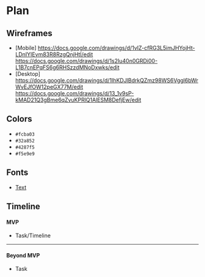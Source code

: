 # Plan

## Wireframes
* [Mobile] https://docs.google.com/drawings/d/1vIZ-cfRG3L5imJHYojHt-LDnIYIEvm83R8RzgQnjHtI/edit https://docs.google.com/drawings/d/1s2Iu40n0GRDi00-L1B7cnEPqFS6g6RHSzzdMNoDxwks/edit
* [Desktop] https://docs.google.com/drawings/d/1IhKDJlBdrkQZmz98WS6Vggl6bWrWvEJfOW12peGX77M/edit https://docs.google.com/drawings/d/13_1v9sP-kMAD21Q3gBme6qZvuKPRlQ1AlESM8DefjEw/edit

## Colors
* `#fcba03`
* `#32a852`
* `#4287f5`
* `#f5e9e9`


## Fonts
* [Text](URL)

## Timeline

#### MVP

* Task/Timeline

---

#### Beyond MVP

* Task
